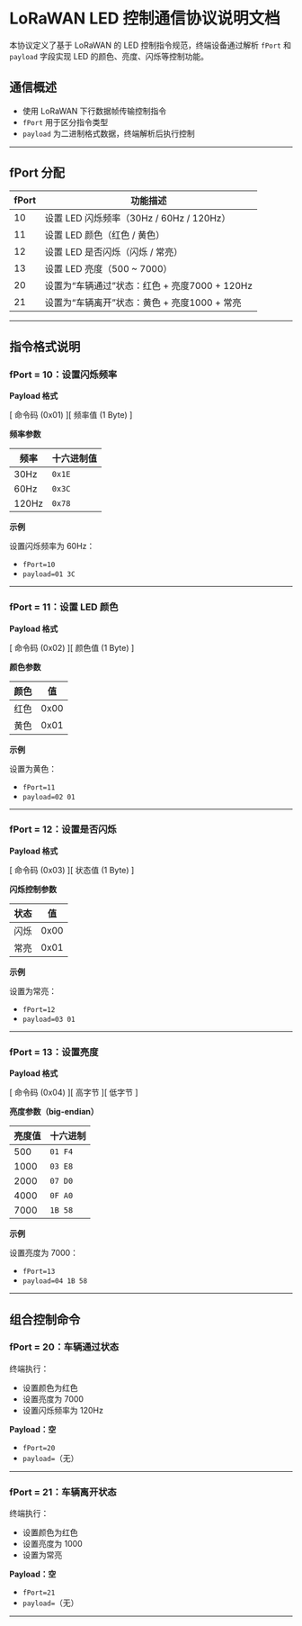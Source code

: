# LoRaWAN LED 控制通信协议说明文档

本协议定义了基于 LoRaWAN 的 LED 控制指令规范，终端设备通过解析 `fPort` 和 `payload` 字段实现 LED 的颜色、亮度、闪烁等控制功能。

## 通信概述

- 使用 LoRaWAN 下行数据帧传输控制指令
- `fPort` 用于区分指令类型
- `payload` 为二进制格式数据，终端解析后执行控制

---

## fPort 分配

| fPort | 功能描述                                               |
|-------|--------------------------------------------------------|
| 10    | 设置 LED 闪烁频率（30Hz / 60Hz / 120Hz）               |
| 11    | 设置 LED 颜色（红色 / 黄色）                          |
| 12    | 设置 LED 是否闪烁（闪烁 / 常亮）                      |
| 13    | 设置 LED 亮度（500 ~ 7000）                           |
| 20    | 设置为“车辆通过”状态：红色 + 亮度7000 + 120Hz         |
| 21    | 设置为“车辆离开”状态：黄色 + 亮度1000 + 常亮         |

---

## 指令格式说明

### fPort = 10：设置闪烁频率

**Payload 格式**

[ 命令码 (0x01) ][ 频率值 (1 Byte) ]


**频率参数**

| 频率 | 十六进制值 |
|------|------------|
| 30Hz | `0x1E`     |
| 60Hz | `0x3C`     |
| 120Hz| `0x78`     |

**示例**

设置闪烁频率为 60Hz：

- `fPort=10`
- `payload=01 3C`

---

### fPort = 11：设置 LED 颜色

**Payload 格式**

[ 命令码 (0x02) ][ 颜色值 (1 Byte) ]


**颜色参数**

| 颜色   | 值   |
|--------|------|
| 红色   | 0x00 |
| 黄色   | 0x01 |

**示例**

设置为黄色：

- `fPort=11`
- `payload=02 01`

---

### fPort = 12：设置是否闪烁

**Payload 格式**

[ 命令码 (0x03) ][ 状态值 (1 Byte) ]


**闪烁控制参数**

| 状态   | 值   |
|--------|------|
| 闪烁   | 0x00 |
| 常亮   | 0x01 |

**示例**

设置为常亮：

- `fPort=12`
- `payload=03 01`

---

### fPort = 13：设置亮度

**Payload 格式**

[ 命令码 (0x04) ][ 高字节 ][ 低字节 ]


**亮度参数（big-endian）**

| 亮度值 | 十六进制     |
|--------|--------------|
| 500    | `01 F4`      |
| 1000   | `03 E8`      |
| 2000   | `07 D0`      |
| 4000   | `0F A0`      |
| 7000   | `1B 58`      |

**示例**

设置亮度为 7000：

- `fPort=13`
- `payload=04 1B 58`

---

## 组合控制命令

### fPort = 20：车辆通过状态

终端执行：

- 设置颜色为红色
- 设置亮度为 7000
- 设置闪烁频率为 120Hz

**Payload：空**

- `fPort=20`
- `payload=`（无）

---

### fPort = 21：车辆离开状态

终端执行：

- 设置颜色为红色
- 设置亮度为 1000
- 设置为常亮

**Payload：空**

- `fPort=21`
- `payload=`（无）

---
